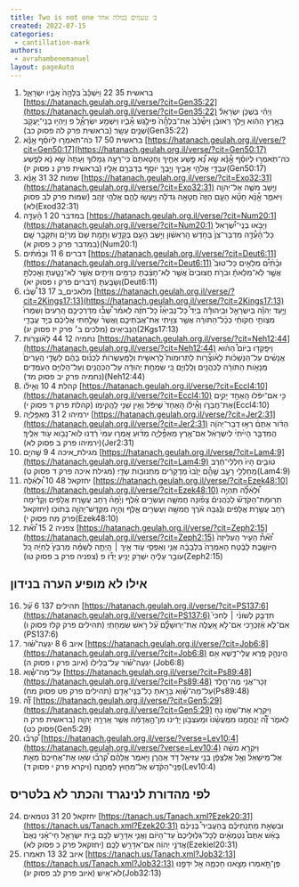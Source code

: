 ```yaml
---
title: Two is not one ב׳ טעמים במלה אחד
created: 2022-07-15
categories:
 - cantillation-mark
authors:
 - avrahambenemanuel
layout: pageAuto
---
```

1. בראשית 35 22 וַיִּשְׁכַּ֕ב֙ בִּלְהָ֖ה֙ אָבִ֑֔יו יִשְׂרָאֵֽ֑ל [https://hatanach.geulah.org.il/verse/?cit=Gen35:22](https://hatanach.geulah.org.il/verse/?cit=Gen35:22) 
 וַיְהִ֗י בִּשְׁכֹּ֤ן יִשְׂרָאֵל֨ בָּאָ֣רֶץ הַהִ֔וא וַיֵּ֣לֶךְ רְאוּבֵ֔ן וַיִּשְׁ֯כַּ֕ב֙ אֶת־בִּלְהָ֖֯ה֙ פִּילֶ֣גֶשׁ אָ֯בִ֑֔יו וַיִּשְׁמַ֖ע יִשְׂרָאֵֽ֑֯ל פ וַיִּֽהְי֥וּ בְנֵֽי־יַֽעֲקֹ֖ב שְׁנֵ֥ים עָשָֽׂר׃ 
 (בראשית פרק לה פסוק כב)(Gen35:22)
2. בראשית 50 17 כֹּה־תֹֽאמְר֣וּ לְיֹוסֵ֗ף אָ֣נָּ֡א [https://hatanach.geulah.org.il/verse/?cit=Gen50:17](https://hatanach.geulah.org.il/verse/?cit=Gen50:17) 
 כֹּה־תֹֽאמְר֣וּ לְיֹוסֵ֗ף אָ֣֯נָּ֡א שָׂ֣א נָ֠א פֶּ֣שַׁע אַחֶ֤יךָ וְחַטָּאתָם֙ כִּֽי־רָעָ֣ה גְמָל֔וּךָ וְעַתָּה֙ שָׂ֣א נָ֔א לְפֶ֥שַׁע עַבְדֵ֖י אֱלֹהֵ֣י אָבִ֑יךָ וַיֵּ֥בְךְּ יֹוסֵ֖ף בְּדַבְּרָ֥ם אֵלָֽיו׃ 
 (בראשית פרק נ פסוק יז)(Gen50:17)
3. שמות 32 31 אָ֣נָּ֗א [https://hatanach.geulah.org.il/verse/?cit=Exo32:31](https://hatanach.geulah.org.il/verse/?cit=Exo32:31) 
 וַיָּ֧שָׁב משֶׁ֛ה אֶל־יְהוָֹ֖ה וַיֹּאמַ֑ר אָ֣֯נָּ֗א חָטָ֞א הָעָ֤ם הַזֶּה֙ חֲטָאָ֣ה גְדֹלָ֔ה וַיַּֽעֲשׂ֥וּ לָהֶ֖ם אֱלֹהֵ֥י זָהָֽב׃ 
 (שמות פרק לב פסוק לא)(Exod32:31)
4. במדבר 20 1 הָ֨עֵדָ֤ה [https://hatanach.geulah.org.il/verse/?cit=Num20:1](https://hatanach.geulah.org.il/verse/?cit=Num20:1) 
 וַיָּבֹ֣אוּ בְנֵֽי־יִ֠שְׂרָאֵל כָּל־הָ֨עֵ֯דָ֤ה מִדְבַּר־צִן֙ בַּחֹ֣דֶשׁ הָֽרִאשֹׁ֔ון וַיֵּ֥שֶׁב הָעָ֖ם בְּקָדֵ֑שׁ וַתָּ֤מָת שָׁם֙ מִרְיָ֔ם וַתִּקָּבֵ֖ר שָֽׁם׃ 
 (במדבר פרק כ פסוק א)(Num20:1)
5. דברים 6 11 וּבָמ֨תִּ֜ים [https://hatanach.geulah.org.il/verse/?cit=Deut6:11](https://hatanach.geulah.org.il/verse/?cit=Deut6:11) 
 וּבָ֨תִּ֜י֯ם מְלֵאִ֣ים כָּל־טוּב֮ אֲשֶׁ֣ר לֹֽא־מִלֵּאתָ֒ וּבֹרֹ֤ת חֲצוּבִים֙ אֲשֶׁ֣ר לֹֽא־חָצַ֔בְתָּ כְּרָמִ֥ים וְזֵיתִ֖ים אֲשֶׁ֣ר לֹֽא־נָטָ֑עְתָּ וְאָֽכַלְתָּ֖ וְשָׂבָֽעְתָּ׃ 
 (דברים פרק ו פסוק יא)(Deut6:11)
6. מלאכים\_ב 17 13 שֻׁ֠ב֜וּ [https://hatanach.geulah.org.il/verse/?cit=2Kings17:13](https://hatanach.geulah.org.il/verse/?cit=2Kings17:13) 
 וַיָּ֣עַד יְהוָֺ֡ה בְּיִשְׂרָאֵ֣ל וּבִֽיהוּדָ֡ה בְּיַד֩ כָּל־נְבִיאֵ֨ו֯ כָל־חֹזֶ֜ה לֵאמֹ֗ר שֻׁ֠ב֜֯וּ מִדַּרְכֵיכֶ֤ם הָֽרָעִים֙ וְשִׁמְרוּ֙ מִצְוֹתַ֣י חֻקֹּותַ֔י כְּכָ֨ל־הַתֹּורָ֔ה אֲשֶׁ֥ר צִוִּ֖יתִי אֶת־אֲבֹֽתֵיכֶ֑ם וַֽאֲשֶׁר֨ שָׁלַ֣חְתִּי אֲלֵיכֶ֔ם בְּיַ֖ד עֲבָדַ֥י הַנְּבִיאִֽים׃ 
 (מלכים ב׳ פרק יז פסוק יג)(2Kgs17:13)
7. נחמיה 12 44 לָאֹ֨וצָרֹ֥ות [https://hatanach.geulah.org.il/verse/?cit=Neh12:44](https://hatanach.geulah.org.il/verse/?cit=Neh12:44) 
 וַיִּפָּֽקְד֣וּ בַיֹּום֩ הַה֨וּא אֲנָשִׁ֜ים עַל־הַנְּשָׁכֹ֗ות לָאֹ֨וצָ֯רֹ֥ות לַתְּרוּמֹות֮ לָֽרֵאשִׁ֣ית וְלַמַּֽעַשְׂרֹות֒ לִכְנֹ֨וס בָּהֶ֜ם לִשְׂדֵ֤י הֶֽעָרִים֙ מְנָאֹ֣ות הַתֹּורָ֔ה לַכֹּֽהֲנִ֖ים וְלַֽלְוִיִּ֑ם כִּ֚י שִׂמְחַ֣ת יְהוּדָ֔ה עַל־הַכֹּֽהֲנִ֥ים וְעַל־הַֽלְוִיִּ֖ם הָעֹֽמְדִֽים׃ 
 (נחמיה פרק יב פסוק מד)(Neh12:44)
8. קהלת 4 10 וְאִ֣ילֹ֗ו [https://hatanach.geulah.org.il/verse/?cit=Eccl4:10](https://hatanach.geulah.org.il/verse/?cit=Eccl4:10) 
 כִּ֣י אִם־יִפֹּ֔לוּ הָֽאֶחָ֖ד יָקִ֣ים אֶת־חֲבֵרֹ֑ו וְאִ֣֯ילֹ֗ו הָֽאֶחָד֙ שֶׁיִּפֹּ֔ל וְאֵ֥ין שֵׁנִ֖י לַֽהֲקִימֹֽו׃ 
 (קהלת פרק ד פסוק י)(Eccl4:10)
9. ירמיהו 2 31 מַאְפֵּ֖לְיָ֑ה [https://hatanach.geulah.org.il/verse/?cit=Jer2:31](https://hatanach.geulah.org.il/verse/?cit=Jer2:31) 
 הַדֹּ֗ור אַתֶּם֨ רְא֣וּ דְבַר־יְהֹוָ֔ה הֲמִדְבָּ֤ר הָיִ֙יתִי֨ לְיִשְׂרָאֵ֔ל אִם־אֶ֥רֶץ מַאְפֵּ֖֯לְיָ֑ה מַדּ֜וּעַ אָֽמְר֤וּ עַמִּי֙ רַ֔דְנוּ לֹֽוא־נָבֹ֥וא עֹ֖וד אֵלֶֽיךָ׃ 
 (ירמיהו פרק ב פסוק לא)(Jer2:31)
10. מגילת\_איכה 4 9 שֶׁ֣היֵ֤ם [https://hatanach.geulah.org.il/verse/?cit=Lam4:9](https://hatanach.geulah.org.il/verse/?cit=Lam4:9) 
 טֹובִ֤ים הָיוּ֙ חַלְלֵי־חֶ֔רֶב מֵֽחַלְלֵ֖י רָעָ֑ב שֶׁ֣הֵ֤֯ם יָזֻ֙בוּ֙ מְדֻקָּרִ֔ים מִתְּנוּבֹ֖ות שָׂדָֽי׃ 
 (מגילת איכה פרק ד פסוק ט)(Lam4:9)
11. יחזקאל 48 10 וּ֠לְאֵ֜לֶּה [https://hatanach.geulah.org.il/verse/?cit=Ezek48:10](https://hatanach.geulah.org.il/verse/?cit=Ezek48:10) 
 וּ֠לְאֵ֜לֶּ֯ה תִּֽהְיֶ֣ה תְרֽוּמַת־הַקֹּדֶשׁ֘ לַכֹּֽהֲנִים֒ צָפֹ֜ונָה חֲמִשָּׁ֧ה וְעֶשְׂרִ֣ים אֶ֗לֶף וְיָ֙מָּה֨ רֹ֤חַב עֲשֶׂ֣רֶת אֲלָפִ֔ים וְקָדִ֗ימָה רֹ֤חַב עֲשֶׂ֣רֶת אֲלָפִ֔ים וְנֶ֕גְבָּה אֹ֕רֶךְ חֲמִשָּׁ֥ה וְעֶשְׂרִ֖ים אָ֑לֶף וְהָיָ֥ה מִקְדַּשׁ־יְהֹוָ֖ה בְּתֹוכֹֽו׃ 
 (יחזקאל פרק מח פסוק י)(Ezek48:10)
12. צפניה 2 15 זֹ֠א֞ת [https://hatanach.geulah.org.il/verse/?cit=Zeph2:15](https://hatanach.geulah.org.il/verse/?cit=Zeph2:15) 
 זֹ֠א֞ת֯ הָעִ֤יר הָֽעַלִּיזָה֙ הַיֹּושֶׁ֣בֶת לָבֶ֔טַח הָאֹֽמְרָה֙ בִּלְבָבָ֔הּ אֲנִ֖י וְאַפְסִ֣י עֹ֑וד אֵ֣יךְ ׀ הָֽיְתָ֣ה לְשַׁמָּ֗ה מַרְבֵּץ֙ לַֽחַיָּ֔ה כֹּ֚ל עֹובֵ֣ר עָלֶ֔יהָ יִשְׁרֹ֖ק יָנִ֥יעַ יָדֹֽ֯ו׃ פ 
 (צפניה פרק ב פסוק טו)(Zeph2:15)

אילו לא מופיע הערה בנידון
-------------------------

16. תהילים 137 6 עַ֝֗ל [https://hatanach.geulah.org.il/verse/?cit=PS137:6](https://hatanach.geulah.org.il/verse/?cit=PS137:6) 
 תִּדְבַּ֤ק לְשֹׁונִ֨י ׀ לְחִכִּי֮ אִם־לֹ֪א אֶ֫זְכְּרֵ֥כִי אִם־לֹ֣א אַֽ֭עֲלֶה אֶת־יְרֽוּשָׁלִַ֑֯ם עַ֝֗ל רֹ֣אשׁ שִׂמְחָתִֽי׃ 
 (תהילים פרק קלז פסוק ו)(PS137:6)
17. איוב 6 8 יִגְעֶה־שֹּׁ֝֗ור [https://hatanach.geulah.org.il/verse/?cit=Job6:8](https://hatanach.geulah.org.il/verse/?cit=Job6:8) 
 הֲיִנְהַ֣ק פֶּ֭רֶא עֲלֵי־דֶ֑שֶׁא אִ֥ם יִגְעֶה־שֹּׁ֝֗ור עַל־בְּלִילֹֽו׃ 
 (איוב פרק ו פסוק ה) (Job6:8)
18. עַל־מַה־שָּׁ֜֗וְא [https://hatanach.geulah.org.il/verse/?cit=Ps89:48](https://hatanach.geulah.org.il/verse/?cit=Ps89:48) 
 זְכָר־אֲנִ֥י מֶה־חָ֑לֶד עַל־מַה־שָּׁ֜֗וְא בָּרָ֥אתָ כָל־בְּנֵֽי־אָדָֽם׃ 
 (תהילים פרק פט פסוק מח)(Ps89:48)
19. זֶ֞ה֠ [https://hatanach.geulah.org.il/verse/?cit=Gen5:29](https://hatanach.geulah.org.il/verse/?cit=Gen5:29) 
 וַיִּקְרָ֧א אֶת־שְׁמֹ֛ו נֹ֖חַ לֵאמֹ֑ר זֶ֞ה֠ יְנַֽחֲמֵ֤נוּ מִמַּֽעֲשֵׂ֨נוּ֙ וּמֵֽעִצְּבֹ֣ון יָדֵ֔ינוּ מִן־הָ֣אֲדָמָ֔ה אֲשֶׁ֥ר אֵֽרְרָ֖הּ יְהֺוָֽה׃ 
 (בראשית פרק ה פסוק כט)(Gen5:29)
20. קִ֠רְב֞וּ [https://hatanach.geulah.org.il/verse/?verse=Lev10:4](https://hatanach.geulah.org.il/verse/?verse=Lev10:4) 
 וַיִּקְרָ֣א משֶׁ֗ה אֶל־מִֽישָׁאֵל֨ וְאֶ֣ל אֶלְצָפָ֔ן בְּנֵ֥י עֻזִּיאֵ֖ל דֹּ֣ד אַֽהֲרֹ֑ן וַיֹּ֣אמֶר אֲלֵהֶ֗ם קִ֠רְב֞וּ שְׂא֤וּ אֶת־אֲחֵיכֶם֙ מֵאֵ֣ת פְּנֵֽי־הַקֹּ֔דֶשׁ אֶל־מִח֖וּץ לַמַּֽחֲנֶֽה׃ 
 (ויקרא פרק י פסוק ד)(Lev10:4) 

לפי מהדורת לנינגרד והכתר לא בלטריס
----------------------------------
 
24. יחזקאל 20 31 נטמאים [https://tanach.us/Tanach.xml?Ezek20:31](https://tanach.us/Tanach.xml?Ezek20:31) 
 וּבִשְׂאֵ֣ת מַתְּנֹֽתֵיכֶ֡ם בְּֽהַעֲבִיר֩ בְּנֵיכֶ֨ם בָּאֵ֜שׁ אַתֶּם֩ נִטְמְאִ֤֨ים לְכָל־גִּלּֽוּלֵיכֶם֙ עַד־הַיּ֔וֹם וַאֲנִ֛י אִדָּרֵ֥שׁ לָכֶ֖ם בֵּ֣ית יִשְׂרָאֵ֑ל חַי־אָ֗נִי נְאֻם֙ אֲדֹנָ֣י יְהוִ֔ה אִם־אִדָּרֵ֖שׁ לָכֶֽם׃ (יחזקאל פרק כ פסוק לא)(Ezekiel20:31)
25. איוב 32 13 תאמרו [https://tanach.us/Tanach.xml?Job32:13](https://tanach.us/Tanach.xml?Job32:13) 
 פֶּן־תֹּ֣֭אמְרוּ מָצָ֣אנוּ חָכְמָ֑ה אֵ֖ל יִדְּפֶ֣נּוּ לֹא־אִֽישׁ׃ 
 (איוב פרק לב פסוק יג)(Job32:13)
